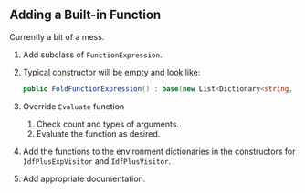 ## Adding a Built-in Function

Currently a bit of a mess.

1. Add subclass of `FunctionExpression`.
2. Typical constructor will be empty and look like:

   ```C#
   public FoldFunctionExpression() : base(new List<Dictionary<string, Expression>>(), new List<string>{ "list", "func", "initial" }, FileType.Any)
   ```
3. Override `Evaluate` function
   1. Check count and types of arguments.
   2. Evaluate the function as desired.

4. Add the functions to the environment dictionaries in the constructors for `IdfPlusExpVisitor` and `IdfPlusVisitor`.
5. Add appropriate documentation.

